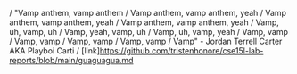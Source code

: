 / "Vamp anthem, vamp anthem
/ Vamp anthem, vamp anthem, yeah
/ Vamp anthem, vamp anthem, yeah
/ Vamp anthem, vamp anthem, yeah
/ Vamp, uh, vamp, uh
/ Vamp, yeah, vamp, uh
/ Vamp, uh, vamp, yeah
/ Vamp, vamp
/ Vamp, vamp
/ Vamp, vamp
/ Vamp, vamp
/ Vamp" - Jordan Terrell Carter AKA Playboi Carti
/ [link]https://github.com/tristenhonore/cse15l-lab-reports/blob/main/guaguagua.md
